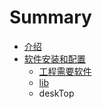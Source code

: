 # Summary

* [介绍](README.md)
* [软件安装和配置](software.md)
   * [工程需要软件](prj_need.md)
   * [lib](lib.md)
   * deskTop

